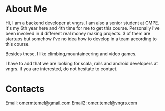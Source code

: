 # About Me #

Hi, I am a backend developer at vngrs. I am also a senior student at CMPE. It's my 6th year here and 4th time for me to get this course. Personally i've been involved in 4 different real money making projects. 3 of them are startups but somehow i've no idea how to develop in a team according to this course.

Besides these, I like climbing,mountaineering and video games.

I have to add that we are looking for scala, rails and android developers at vngrs. if you are interested, do not hesitate to contact.

# Contacts #

Email: omermtemel@gmail.com
Email2: omer.temel@vngrs.com